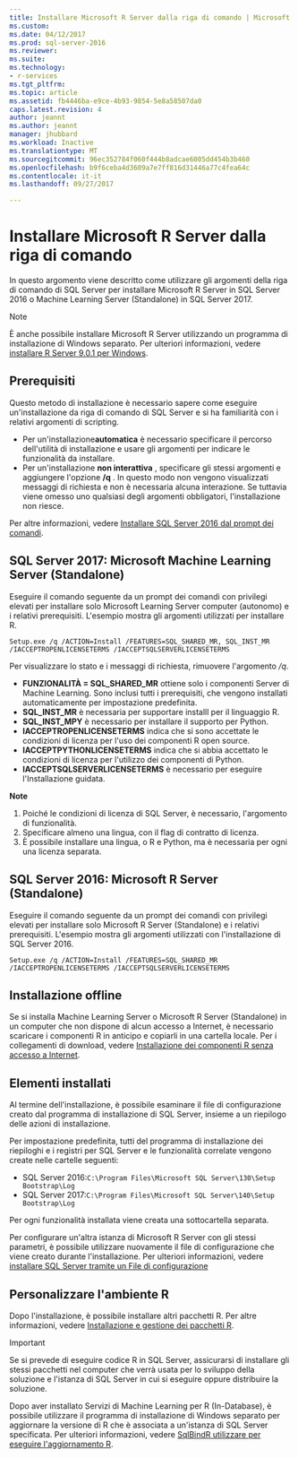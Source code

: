 ```yaml
---
title: Installare Microsoft R Server dalla riga di comando | Microsoft Docs
ms.custom: 
ms.date: 04/12/2017
ms.prod: sql-server-2016
ms.reviewer: 
ms.suite: 
ms.technology:
- r-services
ms.tgt_pltfrm: 
ms.topic: article
ms.assetid: fb4446ba-e9ce-4b93-9854-5e8a58507da0
caps.latest.revision: 4
author: jeannt
ms.author: jeannt
manager: jhubbard
ms.workload: Inactive
ms.translationtype: MT
ms.sourcegitcommit: 96ec352784f060f444b8adcae6005dd454b3b460
ms.openlocfilehash: b9f6ceba4d3609a7e7ff816d31446a77c4fea64c
ms.contentlocale: it-it
ms.lasthandoff: 09/27/2017

---
```

# <a name="install-microsoft-r-server-from-the-command-line"></a>Installare Microsoft R Server dalla riga di comando
    
In questo argomento viene descritto come utilizzare gli argomenti della riga di comando di SQL Server per installare Microsoft R Server in SQL Server 2016 o Machine Learning Server (Standalone) in SQL Server 2017. 

> [!NOTE]
È anche possibile installare Microsoft R Server utilizzando un programma di installazione di Windows separato. Per ulteriori informazioni, vedere [installare R Server 9.0.1 per Windows](https://msdn.microsoft.com/microsoft-r/rserver-install-windows). 

## <a name="prerequisites"></a>Prerequisiti

Questo metodo di installazione è necessario sapere come eseguire un'installazione da riga di comando di SQL Server e si ha familiarità con i relativi argomenti di scripting.

- Per un'installazione**automatica** è necessario specificare il percorso dell'utilità di installazione e usare gli argomenti per indicare le funzionalità da installare. 
- Per un'installazione **non interattiva** , specificare gli stessi argomenti e aggiungere l'opzione **/q** . In questo modo non vengono visualizzati messaggi di richiesta e non è necessaria alcuna interazione. Se tuttavia viene omesso uno qualsiasi degli argomenti obbligatori, l'installazione non riesce.

Per altre informazioni, vedere [Installare SQL Server 2016 dal prompt dei comandi](../../database-engine/install-windows/install-sql-server-2016-from-the-command-prompt.md).

## <a name="sql-server-2017-microsoft-machine-learning-server-standalone"></a>SQL Server 2017: Microsoft Machine Learning Server (Standalone)

Eseguire il comando seguente da un prompt dei comandi con privilegi elevati per installare solo Microsoft Learning Server computer (autonomo) e i relativi prerequisiti.  L'esempio mostra gli argomenti utilizzati per installare R.

```
Setup.exe /q /ACTION=Install /FEATURES=SQL_SHARED_MR, SQL_INST_MR  /IACCEPTROPENLICENSETERMS /IACCEPTSQLSERVERLICENSETERMS 
```

Per visualizzare lo stato e i messaggi di richiesta, rimuovere l'argomento _/q_.

- **FUNZIONALITÀ = SQL_SHARED_MR** ottiene solo i componenti Server di Machine Learning. Sono inclusi tutti i prerequisiti, che vengono installati automaticamente per impostazione predefinita.
- **SQL_INST_MR** è necessaria per supportare installl per il linguaggio R.
- **SQL_INST_MPY** è necessario per installare il supporto per Python.
- **IACCEPTROPENLICENSETERMS** indica che si sono accettate le condizioni di licenza per l'uso dei componenti R open source.
- **IACCEPTPYTHONLICENSETERMS** indica che si abbia accettato le condizioni di licenza per l'utilizzo dei componenti di Python.
- **IACCEPTSQLSERVERLICENSETERMS** è necessario per eseguire l'Installazione guidata.

**Note**

1. Poiché le condizioni di licenza di SQL Server, è necessario, l'argomento di funzionalità.
2. Specificare almeno una lingua, con il flag di contratto di licenza.
3. È possibile installare una lingua, o R e Python, ma è necessaria per ogni una licenza separata.

## <a name="sql-server-2016-microsoft-r-server-standalone"></a>SQL Server 2016: Microsoft R Server (Standalone)

Eseguire il comando seguente da un prompt dei comandi con privilegi elevati per installare solo Microsoft R Server (Standalone) e i relativi prerequisiti.  L'esempio mostra gli argomenti utilizzati con l'installazione di SQL Server 2016.

```
Setup.exe /q /ACTION=Install /FEATURES=SQL_SHARED_MR /IACCEPTROPENLICENSETERMS /IACCEPTSQLSERVERLICENSETERMS
```

## <a name="offline-installation"></a>Installazione offline

Se si installa Machine Learning Server o Microsoft R Server (Standalone) in un computer che non dispone di alcun accesso a Internet, è necessario scaricare i componenti R in anticipo e copiarli in una cartella locale. Per i collegamenti di download, vedere [Installazione dei componenti R senza accesso a Internet](../r/installing-ml-components-without-internet-access.md).

## <a name="what-is-installed"></a>Elementi installati

Al termine dell'installazione, è possibile esaminare il file di configurazione creato dal programma di installazione di SQL Server, insieme a un riepilogo delle azioni di installazione.

Per impostazione predefinita, tutti del programma di installazione dei riepiloghi e i registri per SQL Server e le funzionalità correlate vengono create nelle cartelle seguenti:

- SQL Server 2016:`C:\Program Files\Microsoft SQL Server\130\Setup Bootstrap\Log`
- SQL Server 2017:`C:\Program Files\Microsoft SQL Server\140\Setup Bootstrap\Log`

Per ogni funzionalità installata viene creata una sottocartella separata.

Per configurare un'altra istanza di Microsoft R Server con gli stessi parametri, è possibile utilizzare nuovamente il file di configurazione che viene creato durante l'installazione. Per ulteriori informazioni, vedere [installare SQL Server tramite un File di configurazione](../../database-engine/install-windows/install-sql-server-2016-using-a-configuration-file.md)


## <a name="customize-your-r-environment"></a>Personalizzare l'ambiente R

Dopo l'installazione, è possibile installare altri pacchetti R. Per altre informazioni, vedere [Installazione e gestione dei pacchetti R](../r/install-additional-r-packages-on-sql-server.md).

> [!IMPORTANT]
> Se si prevede di eseguire codice R in SQL Server, assicurarsi di installare gli stessi pacchetti nel computer che verrà usata per lo sviluppo della soluzione e l'istanza di SQL Server in cui si eseguire oppure distribuire la soluzione.

Dopo aver installato Servizi di Machine Learning per R (In-Database), è possibile utilizzare il programma di installazione di Windows separato per aggiornare la versione di R che è associata a un'istanza di SQL Server specificata. Per ulteriori informazioni, vedere [SqlBindR utilizzare per eseguire l'aggiornamento R](../r/use-sqlbindr-exe-to-upgrade-an-instance-of-sql-server.md).



